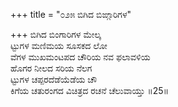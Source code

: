 +++
title = "೦೨೫ ಬಿಗಿದ ಬಿಙ್ಗಾರಿಗಳ"

+++
ಬಿಗಿದ ಬಿಂಗಾರಿಗಳ ಮೇಲ್ಕ  
ಟ್ಟುಗಳ ಮಣಿಮಯ ಸೂಸಕದ ಲೋ  
ವೆಗಳ ಮುಖಮಂಟಪದ ಚೌರಿಯ ನವ ಫಲಾವಳಿಯ  
ಹೊಗರ ನೀಲದ ಸರಿಯ ನೆಲಗ  
ಟ್ಟುಗಳ ಚಪ್ಪರದೆಡೆಯೆಡೆಯ ಚೌ  
ಕಿಗೆಯ ಚತುರಂಗದ ವಿಚಿತ್ರದ ರಚನೆ ಚೆಲುವಾಯ್ತು    ॥25॥
